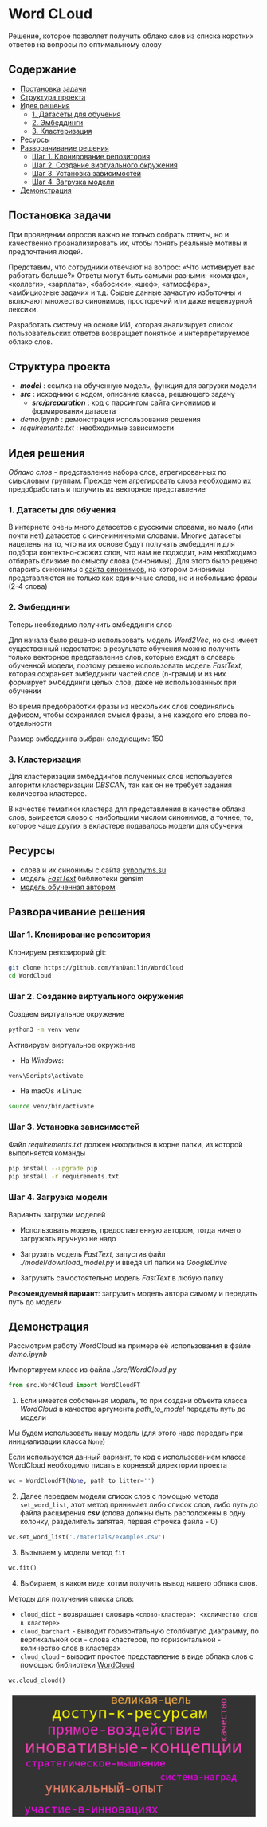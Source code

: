 # Word CLoud <!-- omit in toc -->

Решение, которое позволяет получить облако слов из списка коротких ответов на вопросы по оптимальному слову

## Содержание <!-- omit in toc -->
- [Постановка задачи](#постановка-задачи)
- [Структура проекта](#структура-проекта)
- [Идея решения](#идея-решения)
  - [1. Датасеты для обучения](#1-датасеты-для-обучения)
  - [2. Эмбеддинги](#2-эмбеддинги)
  - [3. Кластеризация](#3-кластеризация)
- [Ресурсы](#ресурсы)
- [Разворачивание решения](#разворачивание-решения)
  - [Шаг 1. Клонирование репозитория](#шаг-1-клонирование-репозитория)
  - [Шаг 2. Создание виртуального окружения](#шаг-2-создание-виртуального-окружения)
  - [Шаг 3. Установка зависимостей](#шаг-3-установка-зависимостей)
  - [Шаг 4. Загрузка модели](#шаг-4-загрузка-модели)
- [Демонстрация](#демонстрация)

## Постановка задачи

При проведении опросов важно не только собрать ответы, но и качественно проанализировать их, чтобы понять реальные мотивы и предпочтения людей.

Представим, что сотрудники отвечают на вопрос: «Что мотивирует вас работать больше?» Ответы могут быть самыми разными: «команда», «коллеги», «зарплата», «бабосики», «шеф», «атмосфера», «амбициозные задачи» и т.д. Сырые данные зачастую избыточны и включают множество синонимов, просторечий или даже нецензурной лексики.

Разработать систему на основе ИИ, которая анализирует список пользовательских ответов возвращает понятное и интерпретируемое облако слов.

## Структура проекта

- ___model___ : ссылка на обученную модель, функция для загрузки модели
- ___src___ : исходники с кодом, описание класса, решающего задачу
  - ___src/preparation___ : код с парсингом сайта синонимов и формирования датасета
- _demo.ipynb_ : демонстрация использования решения
- _requirements.txt_ : необходимые зависимости

## Идея решения

_Облако слов_ - представление набора слов, агрегированных по смысловым группам. Прежде чем агрегировать слова необходимо их предобработать и получить их векторное представление

### 1. Датасеты для обучения
В интернете очень много датасетов с русскими словами, но мало (или почти нет) датасетов с синонимичными словами. Многие датасеты нацелены на то, что на их основе будут получать эмбеддинги для подбора контектно-схожих слов, что нам не подходит, нам необходимо отбирать близкие по смыслу слова (синонимы). Для этого было решено спарсить синонимы с [сайта синонимов](https://synonyms.su), на котором синонимы представляются не только как единичные слова, но и небольшие фразы (2-4 слова)

### 2. Эмбеддинги

Теперь необходимо получить эмбеддинги слов

Для начала было решено использовать модель _Word2Vec_, но она имеет существенный недостаток: в результате обучения можно получить только векторное представление слов, которые входят в словарь обученной модели, поэтому решено использовать модель _FastText_, которая сохраняет эмбеддинги частей слов (n-грамм) и из них формирует эмбеддинги целых слов, даже не использованных при обучении

Во время предобработки фразы из нескольких слов соединялись дефисом, чтобы сохранялся смысл фразы, а не каждого его слова по-отдельности

Размер эмбеддинга выбран следующим: 150

### 3. Кластеризация

Для кластеризации эмбеддингов полученных слов используется алгоритм кластеризации _DBSCAN_, так как он не требует задания количества кластеров.

В качестве тематики кластера для представления в качестве облака слов, выирается слово с наибольшим числом синонимов, а точнее, то, которое чаще других в вкластере подавалось модели для обучения

## Ресурсы

- слова и их синонимы с сайта [synonyms.su](https://synonyms.su)
- модель [_FastText_](https://radimrehurek.com/gensim/models/fasttext.html) библиотеки gensim
- [модель обученная автором](https://drive.google.com/drive/folders/15qLLfiPiJh0uwJVM2mcb2xB6s022Ccux?dmr=1&ec=wgc-drive-hero-goto)
  
## Разворачивание решения

### Шаг 1. Клонирование репозитория

Клонируем репозирорий git:
```bash
git clone https://github.com/YanDanilin/WordCloud
cd WordCloud
```

### Шаг 2. Создание виртуального окружения

Создаем виртуальное окружение
```bash
python3 -m venv venv
```

Активируем виртуальное окружение
- На _Windows_:
```bash
venv\Scripts\activate
```
- На macOs и Linux:
```bash
source venv/bin/activate
```

### Шаг 3. Установка зависимостей

Файл _requirements.txt_ должен находиться в корне папки, из которой выполняется команды
```bash
pip install --upgrade pip
pip install -r requirements.txt
```

### Шаг 4. Загрузка модели

Варианты загрузки моделей

- Использовать модель, предоставленную автором, тогда ничего загружать вручную не надо

- Загрузить модель _FastText_, запустив файл _./model/download_model.py_ и введя url папки на _GoogleDrive_

- Загрузить самостоятельно модель _FastText_ в любую папку
  
**Рекомендуемый вариант**: загрузить модель автора самому и передать путь до модели


## Демонстрация

Рассмотрим работу WordCloud на примере её использования в файле _demo.ipynb_ 

Импортируем класс из файла _./src/WordCloud.py_

``` python
from src.WordCloud import WordCloudFT
```

1. Если имеется собстенная модель, то при создани объекта класса _WordCloud_ в качестве аргумента *path_to_model* передать путь до модели

Мы будем использовать нашу модель (для этого надо передать при инициализации класса `None`)

Если используется данный вариант, то код с использованием класса WordCloud необходимо писать в корневой директории проекта

```python
wc = WordCloudFT(None, path_to_litter='')
```

2. Далее передаем модели список слов с помощью метода `set_word_list`, этот метод принимает либо список слов, либо путь до файла расширения ___csv___ (слова должны быть расположены в одну колонку, разделитель запятая, первая строчка файла - 0)

```python
wc.set_word_list('./materials/examples.csv')
```
3. Вызываем у модели метод `fit`

```python
wc.fit()
```

4. Выбираем, в каком виде хотим получить вывод нашего облака слов.

Методы для получения списка слов:
- `cloud_dict` - возвращает словарь `<cлово-кластера>: <количество слов в кластере>`
- `cloud_barchart` - выводит горизонтальную столбчатую диаграмму, по вертикальной оси - слова кластеров, по горизонтальной - количество слов в кластерах
- `cloud_cloud` - выводит простое представление в виде облака слов с помощью библиотеки [WordCloud](https://pypi.org/project/wordcloud/)

```python
wc.cloud_cloud()
```

![wordcloud](materials/wordcloud.png "Вывод облака слов")
